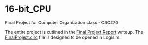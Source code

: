 # 16-bit_CPU
Final Project for Computer Organization class - CSC270

The entire project is outlined in the [Final Project Report]() writeup.
The [FinalProject.circ](https://github.com/bentrantanella/16-bit_CPU/blob/main/FinalProject.circ) file is designed to be opened in Logisim. 
